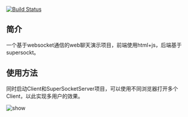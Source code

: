 [![Build Status](https://lp900219.visualstudio.com/MSMQPro/_apis/build/status/pinzi.WebSocketChat?branchName=master)](https://lp900219.visualstudio.com/MSMQPro/_build/latest?definitionId=3&branchName=master)


## 简介
一个基于websocket通信的web聊天演示项目，前端使用html+js，后端基于supersockt。

## 使用方法
同时启动Client和SuperSocketServer项目，可以使用不同浏览器打开多个Client，以此实现多用户的效果。

![show](https://github.com/pinzi/WebSocketChat/raw/master/show.gif)
